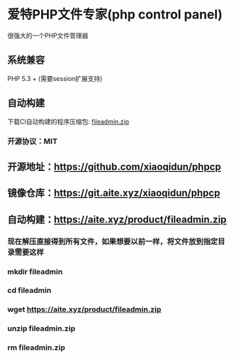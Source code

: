 # 爱特PHP文件专家(php control panel)
很强大的一个PHP文件管理器

## 系统兼容
PHP 5.3 + (需要session扩展支持)

## 自动构建
下载CI自动构建的程序压缩包: [fileadmin.zip](https://aite.xyz/product/fileadmin.zip)


###  开源协议：MIT
## 开源地址：https://github.com/xiaoqidun/phpcp
## 镜像仓库：https://git.aite.xyz/xiaoqidun/phpcp
## 自动构建：https://aite.xyz/product/fileadmin.zip

###  现在解压直接得到所有文件，如果想要以前一样，将文件放到指定目录需要这样
###  mkdir fileadmin
###  cd fileadmin
###  wget https://aite.xyz/product/fileadmin.zip
###  unzip fileadmin.zip
###  rm fileadmin.zip

